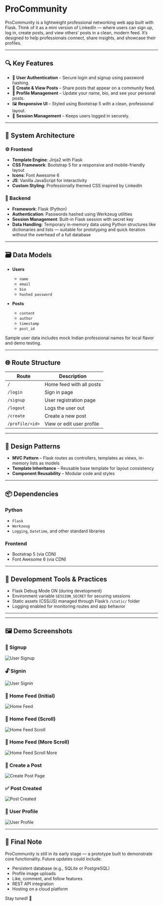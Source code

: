 # ProCommunity

ProCommunity is a lightweight professional networking web app built with Flask. Think of it as a mini version of LinkedIn — where users can sign up, log in, create posts, and view others' posts in a clean, modern feed. It’s designed to help professionals connect, share insights, and showcase their profiles.

---

## 🔍 Key Features

- 👤 **User Authentication** – Secure login and signup using password hashing.
- 🧾 **Create & View Posts** – Share posts that appear on a community feed.
- 🪪 **Profile Management** – Update your name, bio, and see your personal posts.
- 🖼️ **Responsive UI** – Styled using Bootstrap 5 with a clean, professional layout.
- 🔐 **Session Management** – Keeps users logged in securely.

---

## 🧱 System Architecture

### ⚙️ Frontend

- **Template Engine**: Jinja2 with Flask
- **CSS Framework**: Bootstrap 5 for a responsive and mobile-friendly layout
- **Icons**: Font Awesome 6
- **JS**: Vanilla JavaScript for interactivity
- **Custom Styling**: Professionally themed CSS inspired by LinkedIn

### 🧠 Backend

- **Framework**: Flask (Python)
- **Authentication**: Passwords hashed using Werkzeug utilities
- **Session Management**: Built-in Flask session with secret key
- **Data Handling**: Temporary in-memory data using Python structures like dictionaries and lists — suitable for prototyping and quick iteration without the overhead of a full database

---

## 🗃️ Data Models

- **Users**
  - `name`
  - `email`
  - `bio`
  - `hashed password`

- **Posts**
  - `content`
  - `author`
  - `timestamp`
  - `post_id`

Sample user data includes mock Indian professional names for local flavor and demo testing.

---

## 🌐 Route Structure

| Route           | Description                         |
|------------------|-------------------------------------|
| `/`              | Home feed with all posts            |
| `/login`         | Sign in page                        |
| `/signup`        | User registration page             |
| `/logout`        | Logs the user out                   |
| `/create`        | Create a new post                   |
| `/profile/<id>`  | View or edit user profile           |

---

## 🧩 Design Patterns

- **MVC Pattern** – Flask routes as controllers, templates as views, in-memory lists as models
- **Template Inheritance** – Reusable base template for layout consistency
- **Component Reusability** – Modular code and styles

---

## 📦 Dependencies

### Python

- `Flask`
- `Werkzeug`
- `Logging`, `Datetime`, and other standard libraries

### Frontend

- Bootstrap 5 (via CDN)
- Font Awesome 6 (via CDN)

---

## 🧪 Development Tools & Practices

- Flask Debug Mode ON (during development)
- Environment variable `SESSION_SECRET` for securing sessions
- Static assets (CSS/JS) managed through Flask’s `/static/` folder
- Logging enabled for monitoring routes and app behavior

---

---

## 🖼️ Demo Screenshots

### 🔐 Signup
<img src="Demo_screenshots/Signup.png" alt="User Signup">

### 🔓 Signin
<img src="Demo_screenshots/Signin.png" alt="User Signin">

### 🏡 Home Feed (Initial)
<img src="Demo_screenshots/Home.png" alt="Home Feed">

### 🏡 Home Feed (Scroll)
<img src="Demo_screenshots/Home2.png" alt="Home Feed Scroll">

### 🏡 Home Feed (More Scroll)
<img src="Demo_screenshots/Home3.png" alt="Home Feed Scroll More">

### 📝 Create a Post
<img src="Demo_screenshots/Create_Post.png" alt="Create Post Page">

### ✅ Post Created
<img src="Demo_screenshots/Post_Created.png" alt="Post Created">

### 👤 User Profile
<img src="Demo_screenshots/User_Profle.png" alt="User Profile">

---

## 🙌 Final Note

ProCommunity is still in its early stage — a prototype built to demonstrate core functionality. Future updates could include:

- Persistent database (e.g., SQLite or PostgreSQL)
- Profile image uploads
- Like, comment, and follow features
- REST API integration
- Hosting on a cloud platform

Stay tuned! 🎯
